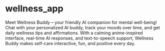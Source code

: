 # wellness_app
Meet Wellness Buddy – your friendly AI companion for mental well-being! Chat with your personalized AI buddy, track your moods over time, and get daily wellness tips and affirmations. With a calming anime-inspired interface, real-time AI responses, and text-to-speech support, Wellness Buddy makes self-care interactive, fun, and positive every day.
